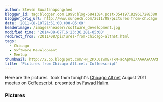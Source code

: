 ```yaml
---
author: Steven Suwatanapongched
blogger_id: tag:blogger.com,1999:blog-6841384.post-3541971829617268380
blogger_orig_url: http://www.sunpech.com/2011/08/pictures-from-chicago-altnet.html
date: '2011-08-10T21:51:00.000-05:00'
headerimage: /images/headers/software_development.jpg
modified_time: '2014-08-07T16:23:36.281-05:00'
redirect_from: /2011/08/pictures-from-chicago-altnet.html
tags:
  - Chicago
  - Software Development
  - Meetup
thumbnail: http://2.bp.blogspot.com/-N_2PXu0zwmE/TkM-aoAp9nI/AAAAAAAAtNI/yorZqGndvo0/s600/2011-08-10+at+18-34-11.jpg
title: 'Pictures from Chicago Alt.net: Coffeescript'
---
```



Here are the pictures I took from tonight's <a href="http://chicagoalt.net/">Chicago Alt.net</a> August 2011 meetup on <a href="http://jashkenas.github.com/coffee-script/">Coffeescript</a>, presented by <a href="http://twitter.com/#!/fawad">Fawad Halim</a>.

### Pictures

<a href="http://2.bp.blogspot.com/-N_2PXu0zwmE/TkM-aoAp9nI/AAAAAAAAtNI/yorZqGndvo0/s600/2011-08-10+at+18-34-11.jpg" alt=""><img    border="0"  src="http://2.bp.blogspot.com/-N_2PXu0zwmE/TkM-aoAp9nI/AAAAAAAAtNI/yorZqGndvo0/s320/2011-08-10+at+18-34-11.jpg" alt=""  /></a>

<a href="http://3.bp.blogspot.com/-pM-GGw71ATA/TkM-bI_XR-I/AAAAAAAAtNM/-jkJqx82_GE/s600/2011-08-10+at+18-34-21.jpg" alt=""><img    border="0"  src="http://3.bp.blogspot.com/-pM-GGw71ATA/TkM-bI_XR-I/AAAAAAAAtNM/-jkJqx82_GE/s320/2011-08-10+at+18-34-21.jpg" alt=""  /></a>

<a href="http://1.bp.blogspot.com/-qMARSaUEyIA/TkM-bvNAtkI/AAAAAAAAtNQ/Pcd4_k3vOqw/s600/2011-08-10+at+18-35-55.jpg" alt=""><img    border="0"  src="http://1.bp.blogspot.com/-qMARSaUEyIA/TkM-bvNAtkI/AAAAAAAAtNQ/Pcd4_k3vOqw/s320/2011-08-10+at+18-35-55.jpg" alt=""  /></a>

<a href="http://3.bp.blogspot.com/-qrnrbU16wR0/TkM-b2JcmrI/AAAAAAAAtNU/cMKr2-WLmbA/s600/2011-08-10+at+18-36-00.jpg" alt=""><img    border="0"  src="http://3.bp.blogspot.com/-qrnrbU16wR0/TkM-b2JcmrI/AAAAAAAAtNU/cMKr2-WLmbA/s320/2011-08-10+at+18-36-00.jpg" alt=""  /></a>

<a href="http://2.bp.blogspot.com/-VUL_HbbQK7U/TkM-cXWlUsI/AAAAAAAAtNY/ugLmO8zo7_o/s600/2011-08-10+at+18-38-56.jpg" alt=""><img    border="0"  src="http://2.bp.blogspot.com/-VUL_HbbQK7U/TkM-cXWlUsI/AAAAAAAAtNY/ugLmO8zo7_o/s320/2011-08-10+at+18-38-56.jpg" alt=""  /></a>

<a href="http://2.bp.blogspot.com/-0sB_3aFYlc0/TkM-czlU6nI/AAAAAAAAtNc/5Mkz2bIYCdM/s600/2011-08-10+at+18-49-32.jpg" alt=""><img    border="0"  src="http://2.bp.blogspot.com/-0sB_3aFYlc0/TkM-czlU6nI/AAAAAAAAtNc/5Mkz2bIYCdM/s320/2011-08-10+at+18-49-32.jpg" alt=""  /></a>

<a href="http://3.bp.blogspot.com/-B4SFoh3Vt-o/TkM-dT4iypI/AAAAAAAAtNg/2whWjh5y3fM/s600/2011-08-10+at+18-50-42.jpg" alt=""><img    border="0"  src="http://3.bp.blogspot.com/-B4SFoh3Vt-o/TkM-dT4iypI/AAAAAAAAtNg/2whWjh5y3fM/s320/2011-08-10+at+18-50-42.jpg" alt=""  /></a>

<a href="http://1.bp.blogspot.com/-2rZKRUcMCG8/TkM-dyhHlhI/AAAAAAAAtNk/cEeJipf3bkg/s600/2011-08-10+at+18-51-01.jpg" alt=""><img    border="0"  src="http://1.bp.blogspot.com/-2rZKRUcMCG8/TkM-dyhHlhI/AAAAAAAAtNk/cEeJipf3bkg/s320/2011-08-10+at+18-51-01.jpg" alt=""  /></a>

<a href="http://2.bp.blogspot.com/-Y-XAvZ1aIVU/TkM-eSEVh6I/AAAAAAAAtNo/PVCX5fjOWoI/s600/2011-08-10+at+18-55-51.jpg" alt=""><img    border="0"  src="http://2.bp.blogspot.com/-Y-XAvZ1aIVU/TkM-eSEVh6I/AAAAAAAAtNo/PVCX5fjOWoI/s320/2011-08-10+at+18-55-51.jpg" alt=""  /></a>

<a href="http://3.bp.blogspot.com/-b_mDSGiiQ2E/TkM-fEhsnhI/AAAAAAAAtNs/7oLxyL-BZO0/s600/2011-08-10+at+18-55-59.jpg" alt=""><img    border="0"  src="http://3.bp.blogspot.com/-b_mDSGiiQ2E/TkM-fEhsnhI/AAAAAAAAtNs/7oLxyL-BZO0/s320/2011-08-10+at+18-55-59.jpg" alt=""  /></a>

<a href="http://4.bp.blogspot.com/-duab10XiKok/TkM-fcj9eMI/AAAAAAAAtNw/6vgYJ2hhFkA/s600/2011-08-10+at+18-56-00.jpg" alt=""><img    border="0"  src="http://4.bp.blogspot.com/-duab10XiKok/TkM-fcj9eMI/AAAAAAAAtNw/6vgYJ2hhFkA/s320/2011-08-10+at+18-56-00.jpg" alt=""  /></a>

<a href="http://1.bp.blogspot.com/-DkvKJb6J9jI/TkM-fqUqKAI/AAAAAAAAtN0/4RCeVBJVcSk/s600/2011-08-10+at+19-49-28.jpg" alt=""><img    border="0"  src="http://1.bp.blogspot.com/-DkvKJb6J9jI/TkM-fqUqKAI/AAAAAAAAtN0/4RCeVBJVcSk/s320/2011-08-10+at+19-49-28.jpg" alt=""  /></a>

<a href="http://4.bp.blogspot.com/-Gdx6ZkO87Os/TkM-gInJaPI/AAAAAAAAtN4/CiSBMY2_VOE/s600/2011-08-10+at+19-53-46.jpg" alt=""><img    border="0"  src="http://4.bp.blogspot.com/-Gdx6ZkO87Os/TkM-gInJaPI/AAAAAAAAtN4/CiSBMY2_VOE/s320/2011-08-10+at+19-53-46.jpg" alt=""  /></a>

<a href="http://3.bp.blogspot.com/-kjXWOwPhjZc/TkM-gWy1BDI/AAAAAAAAtN8/cNsgjtBqZII/s600/2011-08-10+at+19-54-50.jpg" alt=""><img    border="0"  src="http://3.bp.blogspot.com/-kjXWOwPhjZc/TkM-gWy1BDI/AAAAAAAAtN8/cNsgjtBqZII/s320/2011-08-10+at+19-54-50.jpg" alt=""  /></a>